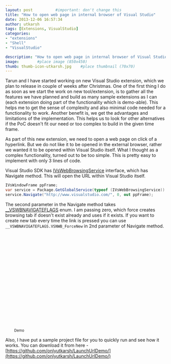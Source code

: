 ```yaml
---
layout: post          #important: don't change this
title: "How to open web page in internal browser of Visual Studio"
date: 2013-12-06 16:57:34
author: utkarsh
tags: [Extensions, VisualStudio]
categories:
- "extensions"
- "Shell"
- "VisualStudio"

description: "How to open web page in internal browser of Visual Studio"
image:        #place image (850x450)
thumb: thumb-icon-utkarsh.jpg    #place thumbnail (70x70)
---
```

Tarun and I have started working on new Visual Studio extension, which we plan to release in couple of weeks after Christmas. One of the first thing I do as soon as we start the work on new tool/extension, is to gather all the features we have planned and build as many sample extensions as I can (each extension doing part of the functionality which is demo-able). This helps me to get the sense of complexity and also minimal code needed for a functionality to work. Another benefit is, we get the advantages and limitations of the implementation. This helps us to look for other alternatives if the PoC doesn't fit our need or too complex to build in the given time frame.

As part of this new extension, we need to open a web page on click of a hyperlink. But we do not like it to be opened in the external browser, rather we wanted it to be opened within Visual Studio itself. What I thought as a complex functionality, turned out to be too simple. This is pretty easy to implement with only 3 lines of code.

Visual Studio SDK has [IVsWebBrowsingService](http://msdn.microsoft.com/en-us/library/Microsoft.VisualStudio.Shell.Interop.IVsWebBrowsingService.aspx) interface, which has Navigate method. This will open the URL within Visual Studio itself.

```cs
IVsWindowFrame ppFrame;
var service = Package.GetGlobalService(typeof (IVsWebBrowsingService)) as IVsWebBrowsingService;
service.Navigate("http://www.visualstudio.com/", 0, out ppFrame);
```

The second parameter in the Navigate method takes [__VSWBNAVIGATEFLAGS](http://http://msdn.microsoft.com/en-us/library/microsoft.visualstudio.shell.interop.__vswbnavigateflags.aspx) enum. I am passing zero, which force creates browsing tab if doesn't exist already and uses if it exists. If you want to create new tab every time the link is pressed you can use `__VSWBNAVIGATEFLAGS.VSNWB_ForceNew` in 2nd parameter of Navigate method.

<div id="scid:5737277B-5D6D-4f48-ABFC-DD9C333F4C5D:39be9de3-1c91-4736-a851-374bbbc12308" class="wlWriterEditableSmartContent" style="width: 448px; float: none; padding-bottom: 0px; padding-top: 0px; padding-left: 0px; margin-left: auto; display: block; padding-right: 0px; margin-right: auto"><div><object width="500" height="300"><param name="movie" value="http://www.youtube.com/v/TbAsLvWWkmM?hl=en&hd=1"><embed src="http://www.youtube.com/v/TbAsLvWWkmM?hl=en&hd=1" type="application/x-shockwave-flash" width="500" height="300"></object></div><div style="width:500px;clear:both;font-size:.8em">Demo</div></div>

Also, I have put a sample project file for you to quickly run and see how it works. You can download it from here - [https://github.com/onlyutkarsh/LaunchUrlDemo/](https://github.com/onlyutkarsh/LaunchUrlDemo/)